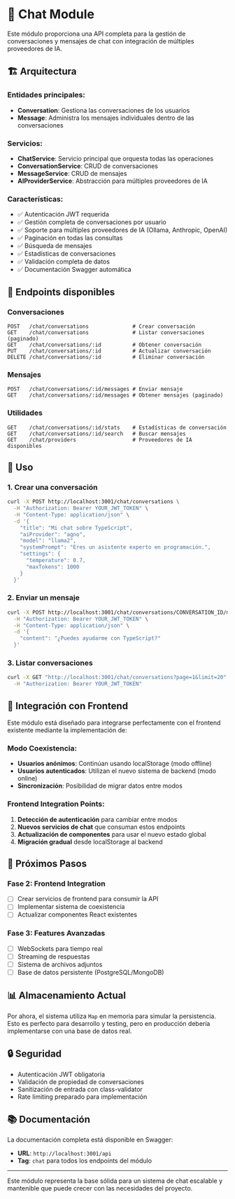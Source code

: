 # 💬 Chat Module

Este módulo proporciona una API completa para la gestión de conversaciones y mensajes de chat con integración de múltiples proveedores de IA.

## 🏗️ Arquitectura

### **Entidades principales:**
- **Conversation**: Gestiona las conversaciones de los usuarios
- **Message**: Administra los mensajes individuales dentro de las conversaciones

### **Servicios:**
- **ChatService**: Servicio principal que orquesta todas las operaciones
- **ConversationService**: CRUD de conversaciones
- **MessageService**: CRUD de mensajes
- **AIProviderService**: Abstracción para múltiples proveedores de IA

### **Características:**
- ✅ Autenticación JWT requerida
- ✅ Gestión completa de conversaciones por usuario
- ✅ Soporte para múltiples proveedores de IA (Ollama, Anthropic, OpenAI)
- ✅ Paginación en todas las consultas
- ✅ Búsqueda de mensajes
- ✅ Estadísticas de conversaciones
- ✅ Validación completa de datos
- ✅ Documentación Swagger automática

## 📡 Endpoints disponibles

### **Conversaciones**
```
POST   /chat/conversations              # Crear conversación
GET    /chat/conversations              # Listar conversaciones (paginado)
GET    /chat/conversations/:id          # Obtener conversación
PUT    /chat/conversations/:id          # Actualizar conversación
DELETE /chat/conversations/:id          # Eliminar conversación
```

### **Mensajes**
```
POST   /chat/conversations/:id/messages # Enviar mensaje
GET    /chat/conversations/:id/messages # Obtener mensajes (paginado)
```

### **Utilidades**
```
GET    /chat/conversations/:id/stats    # Estadísticas de conversación
GET    /chat/conversations/:id/search   # Buscar mensajes
GET    /chat/providers                  # Proveedores de IA disponibles
```

## 🔧 Uso

### **1. Crear una conversación**
```bash
curl -X POST http://localhost:3001/chat/conversations \
  -H "Authorization: Bearer YOUR_JWT_TOKEN" \
  -H "Content-Type: application/json" \
  -d '{
    "title": "Mi chat sobre TypeScript",
    "aiProvider": "agno",
    "model": "llama2",
    "systemPrompt": "Eres un asistente experto en programación.",
    "settings": {
      "temperature": 0.7,
      "maxTokens": 1000
    }
  }'
```

### **2. Enviar un mensaje**
```bash
curl -X POST http://localhost:3001/chat/conversations/CONVERSATION_ID/messages \
  -H "Authorization: Bearer YOUR_JWT_TOKEN" \
  -H "Content-Type: application/json" \
  -d '{
    "content": "¿Puedes ayudarme con TypeScript?"
  }'
```

### **3. Listar conversaciones**
```bash
curl -X GET "http://localhost:3001/chat/conversations?page=1&limit=20" \
  -H "Authorization: Bearer YOUR_JWT_TOKEN"
```

## 🔗 Integración con Frontend

Este módulo está diseñado para integrarse perfectamente con el frontend existente mediante la implementación de:

### **Modo Coexistencia:**
- **Usuarios anónimos**: Continúan usando localStorage (modo offline)
- **Usuarios autenticados**: Utilizan el nuevo sistema de backend (modo online)
- **Sincronización**: Posibilidad de migrar datos entre modos

### **Frontend Integration Points:**
1. **Detección de autenticación** para cambiar entre modos
2. **Nuevos servicios de chat** que consuman estos endpoints
3. **Actualización de componentes** para usar el nuevo estado global
4. **Migración gradual** desde localStorage al backend

## 🚀 Próximos Pasos

### **Fase 2: Frontend Integration**
- [ ] Crear servicios de frontend para consumir la API
- [ ] Implementar sistema de coexistencia
- [ ] Actualizar componentes React existentes

### **Fase 3: Features Avanzadas**
- [ ] WebSockets para tiempo real
- [ ] Streaming de respuestas
- [ ] Sistema de archivos adjuntos
- [ ] Base de datos persistente (PostgreSQL/MongoDB)

## 📊 Almacenamiento Actual

Por ahora, el sistema utiliza `Map` en memoria para simular la persistencia. Esto es perfecto para desarrollo y testing, pero en producción debería implementarse con una base de datos real.

## 🔒 Seguridad

- Autenticación JWT obligatoria
- Validación de propiedad de conversaciones
- Sanitización de entrada con class-validator
- Rate limiting preparado para implementación

## 📚 Documentación

La documentación completa está disponible en Swagger:
- **URL**: `http://localhost:3001/api`
- **Tag**: `chat` para todos los endpoints del módulo

---

Este módulo representa la base sólida para un sistema de chat escalable y mantenible que puede crecer con las necesidades del proyecto.
